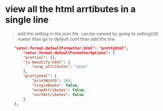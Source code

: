 # view all the html arrtibutes in a single line
> add the setting in the json file. can be viewed by going to setting(UI) vueter than go to default conf then add the line
```json
    "vetur.format.defaultFormatter.html": "prettyhtml",
        "vetur.format.defaultFormatterOptions": {
        "prettier": {},
        "js-beautify-html": {
            "wrap_attributes": "auto"
        },
        "prettyhtml": {
            "printWidth": 260,
            "singleQuote": false,
            "wrapAttributes": false,
            "sortAttributes": false
        }
    },
```

